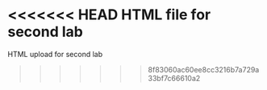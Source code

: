 <<<<<<< HEAD
HTML file for second lab
=======
HTML upload for second lab
>>>>>>> 8f83060ac60ee8cc3216b7a729a33bf7c66610a2
